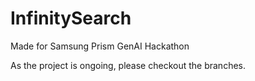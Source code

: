# InfinitySearch
Made for Samsung Prism GenAI Hackathon

As the project is ongoing, please checkout the branches.
